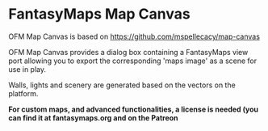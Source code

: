 # FantasyMaps Map Canvas

OFM Map Canvas is based on https://github.com/mspellecacy/map-canvas 

OFM Map Canvas provides a dialog box containing a FantasyMaps view port allowing you to export the corresponding 'maps image' as a scene for use in play. 

Walls, lights and scenery are generated based on the vectors on the platform.

**For custom maps, and advanced functionalities, a license is needed (you can find it at fantasymaps.org and on the Patreon**  